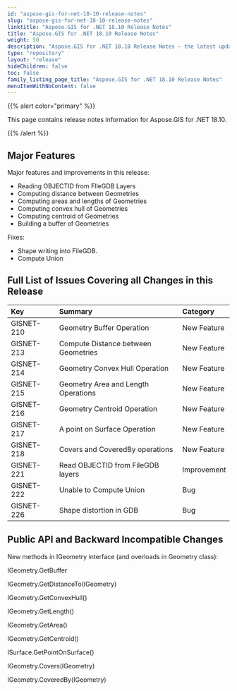 ```yaml
---
id: "aspose-gis-for-net-18-10-release-notes"
slug: "aspose-gis-for-net-18-10-release-notes"
linktitle: "Aspose.GIS for .NET 18.10 Release Notes"
title: "Aspose.GIS for .NET 18.10 Release Notes"
weight: 50
description: "Aspose.GIS for .NET 18.10 Release Notes – the latest updates and fixes."
type: "repository"
layout: "release"
hideChildren: false
toc: false
family_listing_page_title: "Aspose.GIS for .NET 18.10 Release Notes"
menuItemWithNoContent: false
---
```


{{% alert color="primary" %}} 

This page contains release notes information for Aspose.GIS for .NET 18.10.

{{% /alert %}} 
## **Major Features**
Major features and improvements in this release:

- Reading OBJECTID from FIleGDB Layers
- Computing distance between Geometries
- Computing areas and lengths of Geometries
- Computing convex hull of Geometries
- Computing centroid of Geometries
- Building a buffer of Geometries

Fixes:

- Shape writing into FileGDB.
- Compute Union
## **Full List of Issues Covering all Changes in this Release**

|**Key**|**Summary**|**Category**|
| :- | :- | :- |
|GISNET-210|Geometry Buffer Operation |New Feature|
|GISNET-213|Compute Distance between Geometries|New Feature|
|GISNET-214|Geometry Convex Hull Operation|New Feature|
|GISNET-215|Geometry Area and Length Operations|New Feature|
|GISNET-216|Geometry Centroid Operation|New Feature|
|GISNET-217|A point on Surface Operation|New Feature|
|GISNET-218|Covers and CoveredBy operations|New Feature|
|GISNET-221|Read OBJECTID from FileGDB layers|Improvement|
|GISNET-222|Unable to Compute Union|Bug|
|GISNET-226|Shape distortion in GDB|Bug|
## **Public API and Backward Incompatible Changes**
New methods in IGeometry interface (and overloads in Geometry class):

IGeometry.GetBuffer

IGeometry.GetDistanceTo(IGeometry)

IGeometry.GetConvexHull()

IGeometry.GetLength()

IGeometry.GetArea()

IGeometry.GetCentroid()

ISurface.GetPointOnSurface()

IGeometry.Covers(IGeometry)

IGeometry.CoveredBy(IGeometry)

